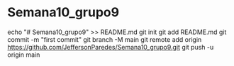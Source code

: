 # Semana10_grupo9
echo "# Semana10_grupo9" >> README.md
git init
git add README.md
git commit -m "first commit"
git branch -M main
git remote add origin https://github.com/JeffersonParedes/Semana10_grupo9.git
git push -u origin main

